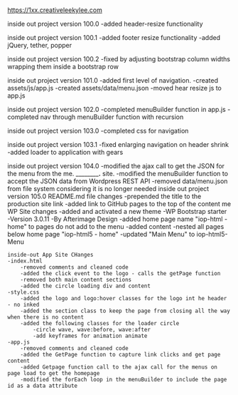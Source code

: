 # 
https://1xx.creativeleekylee.com


inside out project version 100.0
    -added header-resize functionality
  
inside out project version 100.1
    -added footer resize functionality
    -added jQuery, tether, popper
  
inside out project version 100.2
    -fixed by adjusting bootstrap column widths wrapping
    them inside a bootstrap row

inside out project version 101.0
    -added first level of navigation.
    -created assets/js/app.js
    -created assets/data/menu.json
    -moved hear resize js to app.js
  
inside out project version 102.0
    -completed menuBuilder function in app.js
    -completed nav through menuBuilder function with recursion

inside out project version 103.0
    -completed css for navigation 
    
inside out project version 103.1
    -fixed enlarging navigation on header shrink
    -added loader to application with gears 
    
inside out project version 104.0
    -modified the ajax call to get the JSON for the menu from the me. __________.__ site.
    -modified the menuBuilder function to accept the JSON data from Wordpress REST API
    -removed data/menu.json from file system considering it is no longer needed 
inside out project version 105.0
    README.md file changes
    -prepended  the title to the production site link
    -added link to GitHub pages to the top of the content
    me WP Site changes
    -added and activated a new theme
        -WP Bootstrap starter
            -Version 3.0.11
            -By Afterimage Design
    -added home page name "iop-html - home" to pages do not add to the menu
        -added content 
        -nested all pages below home page "iop-html5 - home"
    -updated "Main Menu" to iop-html5-Menu
    
    inside-out App Site CHanges
    -index.html 
        -removed comments and cleaned code
        -added the click event to the logo - calls the getPage function
        -removed both main content sections
        -added the circle loading div and content
    -style.css
        -added the logo and logo:hover classes for the logo int he header - no inked
        -added the section class to keep the page from closing all the way when there is no content 
        -added the following classes for the loader circle
            -circle wave, wave:before, wave:after
            -add keyframes for animation animate
    -app.js
        -removed comments and cleaned code
        -added the GetPage function to capture link clicks and get page content
        -added Getpage function call to the ajax call for the menus on page load to get the homepage 
        -modified the forEach loop in the menuBuilder to include the page id as a data attribute
        
        


  